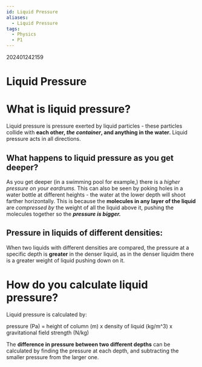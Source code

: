 ```yaml
---
id: Liquid Pressure
aliases:
  - Liquid Pressure
tags:
  - Physics
  - P1
---
```

202401242159
# Liquid Pressure


# What is liquid pressure?

Liquid pressure is pressure exerted by liquid particles - these particles collide with **each other, *the container*, and anything in the water.** Liquid pressure acts in all directions.

## What happens to liquid pressure as you get deeper?

As you get deeper (in a swimming pool for example,) there is a *higher pressure on your eardrums.* This can also be seen by poking holes in a water bottle at different heights - the water at the lower depth will shoot farther horizontally. This is because the **molecules in any layer of the liquid** are *compressed by* the weight of all the liquid above it, pushing the molecules together so the ***pressure is bigger.***

## Pressure in liquids of different densities:

When two liquids with different densities are compared, the pressure at a specific depth is **greater** in the denser liquid, as in the denser liquidm there is a greater weight of liquid pushing down on it.

# How do you calculate liquid pressure?

Liquid pressure is calculated by:

pressure (Pa) = height of column (m) x density of liquid (kg/m^3) x gravitational field strength (N/kg)

The **difference in pressure between two different depths** can be calculated by finding the pressure at each depth, and subtracting the smaller pressure from the larger one.
